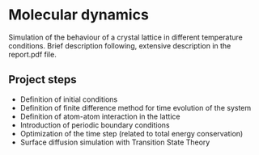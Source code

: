 # Molecular dynamics
Simulation of the behaviour of a crystal lattice in different temperature conditions. Brief description following, extensive description in the report.pdf file.

## Project steps
<ul>
<li>Definition of initial conditions
<li>Definition of finite difference method for time evolution of the system
<li>Definition of atom-atom interaction in the lattice
<li>Introduction of periodic boundary conditions
<li>Optimization of the time step (related to total energy conservation)
<li>Surface diffusion simulation with Transition State Theory
</ul>

